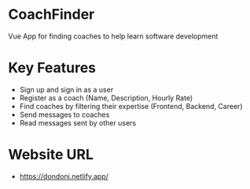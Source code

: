 # CoachFinder
 Vue App for finding coaches to help learn software development
# Key Features
- Sign up and sign in as a user
- Register as a coach (Name, Description, Hourly Rate)
- Find coaches by filtering their expertise (Frontend, Backend, Career)
- Send messages to coaches
- Read messages sent by other users
# Website URL
- https://dondonj.netlify.app/
